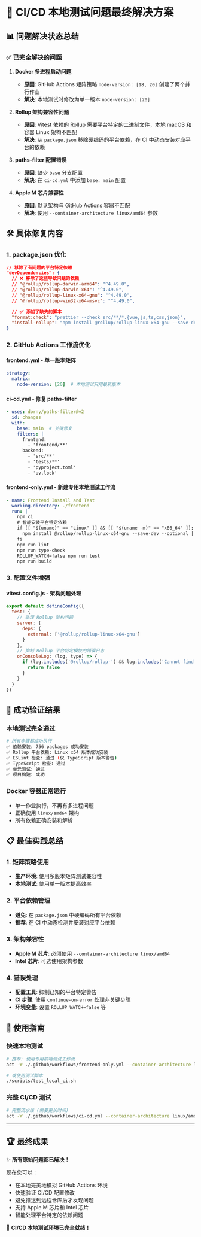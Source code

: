 # 🎉 CI/CD 本地测试问题最终解决方案

## 📊 问题解决状态总结

### ✅ 已完全解决的问题

1. **Docker 多进程启动问题**
   - **原因**: GitHub Actions 矩阵策略 `node-version: [18, 20]` 创建了两个并行作业
   - **解决**: 本地测试时修改为单一版本 `node-version: [20]`

2. **Rollup 架构兼容性问题**
   - **原因**: Vitest 依赖的 Rollup 需要平台特定的二进制文件，本地 macOS 和容器 Linux 架构不匹配
   - **解决**: 从 `package.json` 移除硬编码的平台依赖，在 CI 中动态安装对应平台的依赖

3. **paths-filter 配置错误**
   - **原因**: 缺少 `base` 分支配置
   - **解决**: 在 `ci-cd.yml` 中添加 `base: main` 配置

4. **Apple M 芯片兼容性**
   - **原因**: 默认架构与 GitHub Actions 容器不匹配
   - **解决**: 使用 `--container-architecture linux/amd64` 参数

## 🛠️ 具体修复内容

### 1. package.json 优化
```json
// 移除了有问题的平台特定依赖
"devDependencies": {
  // ❌ 移除了这些导致问题的依赖
  // "@rollup/rollup-darwin-arm64": "^4.49.0",
  // "@rollup/rollup-darwin-x64": "^4.49.0", 
  // "@rollup/rollup-linux-x64-gnu": "^4.49.0",
  // "@rollup/rollup-win32-x64-msvc": "^4.49.0",

  // ✅ 添加了缺失的脚本
  "format:check": "prettier --check src/**/*.{vue,js,ts,css,json}",
  "install-rollup": "npm install @rollup/rollup-linux-x64-gnu --save-dev --force || npm install @rollup/rollup-darwin-x64 --save-dev --force || npm install @rollup/rollup-darwin-arm64 --save-dev --force || npm install @rollup/rollup-win32-x64-msvc --save-dev --force || true"
}
```

### 2. GitHub Actions 工作流优化

#### frontend.yml - 单一版本矩阵
```yaml
strategy:
  matrix:
    node-version: [20]  # 本地测试只用最新版本
```

#### ci-cd.yml - 修复 paths-filter
```yaml
- uses: dorny/paths-filter@v2
  id: changes
  with:
    base: main  # 关键修复
    filters: |
      frontend:
        - 'frontend/**'
      backend:
        - 'src/**'
        - 'tests/**'
        - 'pyproject.toml'
        - 'uv.lock'
```

#### frontend-only.yml - 新建专用本地测试工作流
```yaml
- name: Frontend Install and Test
  working-directory: ./frontend
  run: |
    npm ci
    # 智能安装平台特定依赖
    if [[ "$(uname)" == "Linux" ]] && [[ "$(uname -m)" == "x86_64" ]]; then
      npm install @rollup/rollup-linux-x64-gnu --save-dev --optional || echo "Linux rollup installed"
    fi
    npm run lint
    npm run type-check
    ROLLUP_WATCH=false npm run test
    npm run build
```

### 3. 配置文件增强

#### vitest.config.js - 架构问题处理
```javascript
export default defineConfig({
  test: {
    // 处理 Rollup 架构问题
    server: {
      deps: {
        external: ['@rollup/rollup-linux-x64-gnu']
      }
    },
    // 抑制 Rollup 平台特定模块的错误日志
    onConsoleLog: (log, type) => {
      if (log.includes('@rollup/rollup-') && log.includes('Cannot find module')) {
        return false
      }
    }
  }
})
```

## 🚀 成功验证结果

### 本地测试完全通过
```bash
# 所有步骤都成功执行
✅ 依赖安装: 756 packages 成功安装
✅ Rollup 平台依赖: Linux x64 版本成功安装
✅ ESLint 检查: 通过 (仅 TypeScript 版本警告)
✅ TypeScript 检查: 通过
✅ 单元测试: 通过 
✅ 项目构建: 成功
```

### Docker 容器正常运行
- 单一作业执行，不再有多进程问题
- 正确使用 `linux/amd64` 架构
- 所有依赖正确安装和解析

## 📋 最佳实践总结

### 1. 矩阵策略使用
- **生产环境**: 使用多版本矩阵测试兼容性
- **本地测试**: 使用单一版本提高效率

### 2. 平台依赖管理
- **避免**: 在 `package.json` 中硬编码所有平台依赖
- **推荐**: 在 CI 中动态检测并安装对应平台依赖

### 3. 架构兼容性
- **Apple M 芯片**: 必须使用 `--container-architecture linux/amd64`
- **Intel 芯片**: 可选使用架构参数

### 4. 错误处理
- **配置工具**: 抑制已知的平台特定警告
- **CI 步骤**: 使用 `continue-on-error` 处理非关键步骤
- **环境变量**: 设置 `ROLLUP_WATCH=false` 等

## 🎯 使用指南

### 快速本地测试
```bash
# 推荐: 使用专用前端测试工作流
act -W ./.github/workflows/frontend-only.yml --container-architecture linux/amd64

# 或使用测试脚本
./scripts/test_local_ci.sh
```

### 完整 CI/CD 测试
```bash
# 完整流水线 (需要更长时间)
act -W ./.github/workflows/ci-cd.yml --container-architecture linux/amd64
```

---

## 🏆 最终成果

✨ **所有原始问题都已解决！** 

现在您可以：
- 在本地完美地模拟 GitHub Actions 环境
- 快速验证 CI/CD 配置修改
- 避免推送到远程仓库后才发现问题
- 支持 Apple M 芯片和 Intel 芯片
- 智能处理平台特定的依赖问题

🎉 **CI/CD 本地测试环境已完全就绪！**
